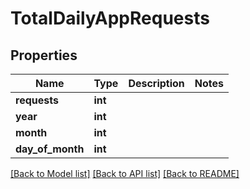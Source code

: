 # TotalDailyAppRequests


## Properties
Name | Type | Description | Notes
------------ | ------------- | ------------- | -------------
**requests** | **int** |  | 
**year** | **int** |  | 
**month** | **int** |  | 
**day_of_month** | **int** |  | 

[[Back to Model list]](../README.md#documentation-for-models) [[Back to API list]](../README.md#documentation-for-api-endpoints) [[Back to README]](../README.md)


